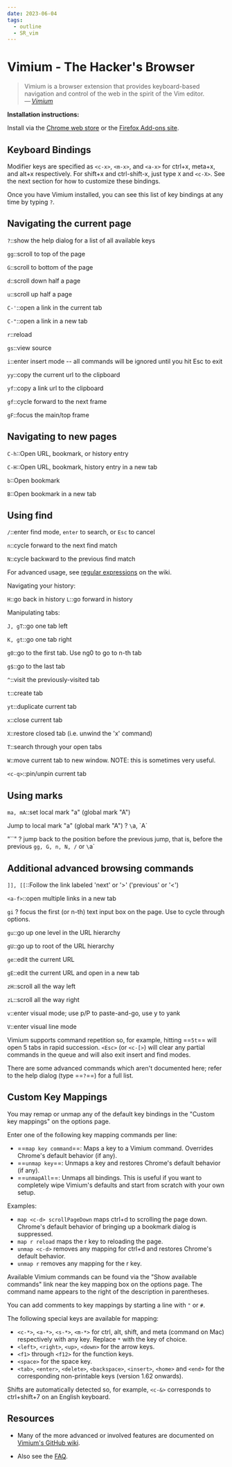 ```yaml
---
date: 2023-06-04
tags:
  - outline
  - SR_vim
---
```


# Vimium - The Hacker's Browser

> Vimium is a browser extension that provides keyboard-based navigation and
> control of the web in the spirit of the Vim editor.\
> — <cite>[Vimium](https://vimium.github.io/)</cite>

**Installation instructions:**

Install via the [Chrome web store](https://chrome.google.com/extensions/detail/dbepggeogbaibhgnhhndojpepiihcmeb) or the [Firefox Add-ons site](https://addons.mozilla.org/en-GB/firefox/addon/vimium-ff/).

## Keyboard Bindings

Modifier keys are specified as `<c-x>`, `<m-x>`, and `<a-x>` for ctrl+x, meta+x, and alt+x
respectively. For shift+x and ctrl-shift-x, just type `X` and `<c-X>`. See the next section for how to
customize these bindings.

Once you have Vimium installed, you can see this list of key bindings at any time by typing `?`.

## Navigating the current page

`?`::show the help dialog for a list of all available keys

`gg`::scroll to top of the page

`G`::scroll to bottom of the page

`d`::scroll down half a page

`u`::scroll up half a page

`C-'`::open a link in the current tab

`C-"`::open a link in a new tab

`r`::reload

`gs`::view source

`i`::enter insert mode -- all commands will be ignored until you hit Esc to exit

`yy`::copy the current url to the clipboard
<!--SR:!2024-01-27,7,265-->

`yf`::copy a link url to the clipboard

`gf`::cycle forward to the next frame

`gF`::focus the main/top frame

## Navigating to new pages

`C-h`::Open URL, bookmark, or history entry

`C-H`::Open URL, bookmark, history entry in a new tab
<!--SR:!2023-06-06,1,225-->

`b`::Open bookmark

`B`::Open bookmark in a new tab

## Using find

`/`::enter find mode, `enter` to search, or `Esc` to cancel

`n`::cycle forward to the next find match

`N`::cycle backward to the previous find match

For advanced usage, see [regular expressions](https://github.com/philc/vimium/wiki/Find-Mode) on the wiki.

Navigating your history:

`H`::go back in history
`L`::go forward in history

Manipulating tabs:

`J, gT`::go one tab left

`K, gt`::go one tab right

`g0`::go to the first tab. Use ng0 to go to n-th tab
<!--SR:!2023-06-06,1,225-->

`g$`::go to the last tab

`^`::visit the previously-visited tab

`t`::create tab

`yt`::duplicate current tab

`x`::close current tab

`X`::restore closed tab (i.e. unwind the 'x' command)
<!--SR:!2023-06-07,2,245-->

`T`::search through your open tabs

`W`::move current tab to new window. NOTE: this is sometimes very useful.

`<c-q>`::pin/unpin current tab

## Using marks

`ma, mA`::set local mark "a" (global mark "A")

Jump to local mark "a" (global mark "A")
?
`\`a, \`A`

"\`\`"
?
jump back to the position before the previous jump, that is, before the previous
`gg, G, n, N, /` or `\`a`

## Additional advanced browsing commands

`]], [[`::Follow the link labeled 'next' or '>' ('previous' or '<')

`<a-f>`::open multiple links in a new tab

`gi`
?
focus the first (or n-th) text input box on the page. Use <tab> to cycle through
options.

`gu`::go up one level in the URL hierarchy
<!--SR:!2023-06-06,2,245-->

`gU`::go up to root of the URL hierarchy

`ge`::edit the current URL
<!--SR:!2023-06-05,1,228-->

`gE`::edit the current URL and open in a new tab
<!--SR:!2024-01-21,1,225-->

`zH`::scroll all the way left

`zL`::scroll all the way right

`v`::enter visual mode; use p/P to paste-and-go, use y to yank

`V`::enter visual line mode

Vimium supports command repetition so, for example, hitting ==`5t`== will open 5
tabs in rapid succession. `<Esc>` (or `<c-[>`) will clear any partial commands
in the queue and will also exit insert and find modes.

There are some advanced commands which aren't documented here; refer to the help
dialog (type ==`?`==) for a full list.
<!--SR:!2023-06-05,1,230-->

## Custom Key Mappings

You may remap or unmap any of the default key bindings in the "Custom key
mappings" on the options page.

Enter one of the following key mapping commands per line:

- ==`map key command`==: Maps a key to a Vimium command. Overrides Chrome's
  default behavior (if any).
- ==`unmap key`==: Unmaps a key and restores Chrome's default behavior (if any).
- ==`unmapAll`==: Unmaps all bindings. This is useful if you want to completely
  wipe Vimium's defaults and start from scratch with your own setup.

Examples:

- `map <c-d> scrollPageDown` maps ctrl+d to scrolling the page down. Chrome's
  default behavior of bringing up a bookmark dialog is suppressed.
- `map r reload` maps the r key to reloading the page.
- `unmap <c-d>` removes any mapping for ctrl+d and restores Chrome's default
  behavior.
- `unmap r` removes any mapping for the r key.

Available Vimium commands can be found via the "Show available commands" link
near the key mapping box on the options page. The command name appears to the
right of the description in parentheses.

You can add comments to key mappings by starting a line with `"` or `#`.

The following special keys are available for mapping:

- `<c-*>`, `<a-*>`, `<s-*>`, `<m-*>` for ctrl, alt, shift, and meta (command on
  Mac) respectively with any key. Replace `*` with the key of choice.
- `<left>`, `<right>`, `<up>`, `<down>` for the arrow keys.
- `<f1>` through `<f12>` for the function keys.
- `<space>` for the space key.
- `<tab>`, `<enter>`, `<delete>`, `<backspace>`, `<insert>`, `<home>` and
  `<end>` for the corresponding non-printable keys (version 1.62 onwards).

Shifts are automatically detected so, for example, `<c-&>` corresponds to
ctrl+shift+7 on an English keyboard.

## Resources

- Many of the more advanced or involved features are documented on
  [Vimium's GitHub wiki](https://github.com/philc/vimium/wiki).

- Also see the [FAQ](https://github.com/philc/vimium/wiki/FAQ).
